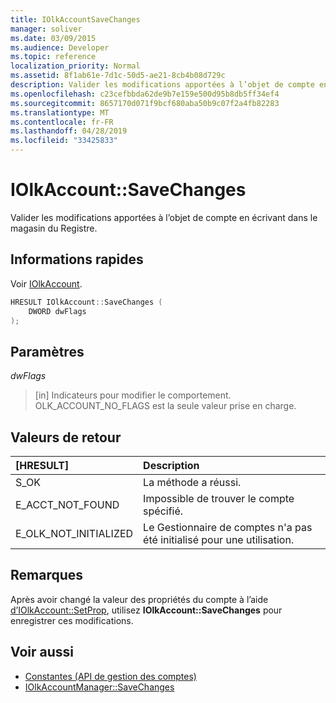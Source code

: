 ```yaml
---
title: IOlkAccountSaveChanges
manager: soliver
ms.date: 03/09/2015
ms.audience: Developer
ms.topic: reference
localization_priority: Normal
ms.assetid: 8f1ab61e-7d1c-50d5-ae21-8cb4b08d729c
description: Valider les modifications apportées à l’objet de compte en écrivant dans le magasin du Registre.
ms.openlocfilehash: c23cefbbda62de9b7e159e500d95b8db5ff34ef4
ms.sourcegitcommit: 8657170d071f9bcf680aba50b9c07f2a4fb82283
ms.translationtype: MT
ms.contentlocale: fr-FR
ms.lasthandoff: 04/28/2019
ms.locfileid: "33425833"
---
```

# <a name="iolkaccountsavechanges"></a>IOlkAccount::SaveChanges

Valider les modifications apportées à l’objet de compte en écrivant dans le magasin du Registre.
  
## <a name="quick-info"></a>Informations rapides

Voir [IOlkAccount](iolkaccount.md).
  
```cpp
HRESULT IOlkAccount::SaveChanges (  
    DWORD dwFlags 
); 
```

## <a name="parameters"></a>Paramètres

_dwFlags_
  
> [in] Indicateurs pour modifier le comportement. OLK_ACCOUNT_NO_FLAGS est la seule valeur prise en charge.
    
## <a name="return-values"></a>Valeurs de retour

|**[HRESULT]**|**Description**|
|:-----|:-----|
|S_OK  <br/> |La méthode a réussi.  <br/> |
|E_ACCT_NOT_FOUND  <br/> |Impossible de trouver le compte spécifié.  <br/> |
|E_OLK_NOT_INITIALIZED  <br/> |Le Gestionnaire de comptes n'a pas été initialisé pour une utilisation.  <br/> |
   
## <a name="remarks"></a>Remarques

Après avoir changé la valeur des propriétés du compte à l’aide [d’IOlkAccount::SetProp](iolkaccount-setprop.md), utilisez **IOlkAccount::SaveChanges** pour enregistrer ces modifications. 
  
## <a name="see-also"></a>Voir aussi

- [Constantes (API de gestion des comptes)](constants-account-management-api.md) 
- [IOlkAccountManager::SaveChanges](iolkaccountmanager-savechanges.md)

